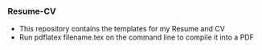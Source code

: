 ### Resume-CV

- This repository contains the templates for my Resume and CV  
- Run pdflatex filename.tex on the command line to compile it into a PDF

